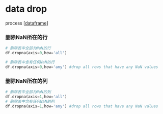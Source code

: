 # data drop
process [[dataframe]]

### 删除NaN所在的行 
``` python
# 删除表中全部为NaN的行
df.dropna(axis=0,how='all')  

# 删除表中含有任何NaN的行
df.dropna(axis=0,how='any') #drop all rows that have any NaN values
```
### 删除NaN所在的列 
``` python
# 删除表中全部为NaN的列
df.dropna(axis=1,how='all') 
# 删除表中含有任何NaN的列
df.dropna(axis=1,how='any') #drop all rows that have any NaN values 
```

[//begin]: # "Autogenerated link references for markdown compatibility"
[dataframe]: dataframe "dataframe"
[//end]: # "Autogenerated link references"